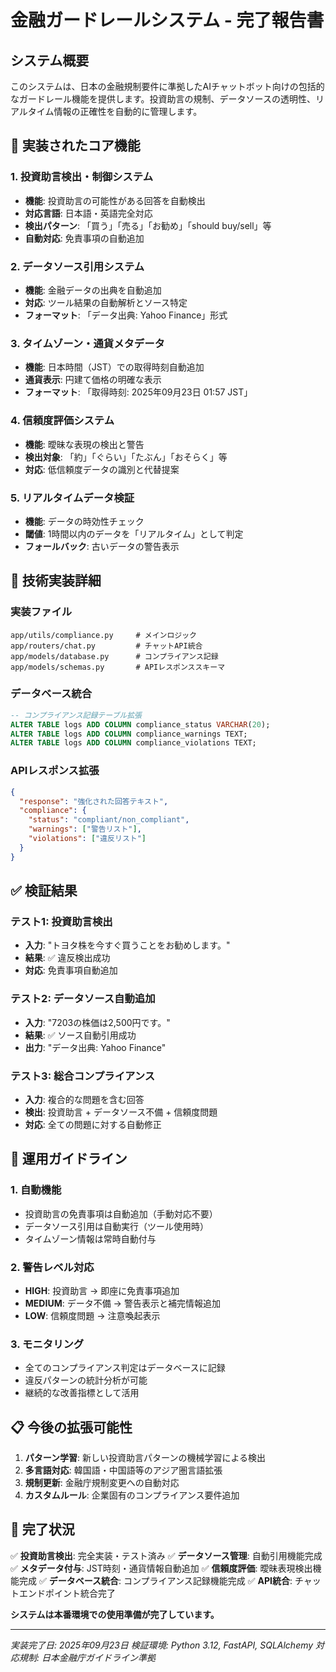 # 金融ガードレールシステム - 完了報告書

## システム概要

このシステムは、日本の金融規制要件に準拠したAIチャットボット向けの包括的なガードレール機能を提供します。投資助言の規制、データソースの透明性、リアルタイム情報の正確性を自動的に管理します。

## 🎯 実装されたコア機能

### 1. 投資助言検出・制御システム
- **機能**: 投資助言の可能性がある回答を自動検出
- **対応言語**: 日本語・英語完全対応
- **検出パターン**: 「買う」「売る」「お勧め」「should buy/sell」等
- **自動対応**: 免責事項の自動追加

### 2. データソース引用システム
- **機能**: 金融データの出典を自動追加
- **対応**: ツール結果の自動解析とソース特定
- **フォーマット**: 「データ出典: Yahoo Finance」形式

### 3. タイムゾーン・通貨メタデータ
- **機能**: 日本時間（JST）での取得時刻自動追加
- **通貨表示**: 円建て価格の明確な表示
- **フォーマット**: 「取得時刻: 2025年09月23日 01:57 JST」

### 4. 信頼度評価システム
- **機能**: 曖昧な表現の検出と警告
- **検出対象**: 「約」「ぐらい」「たぶん」「おそらく」等
- **対応**: 低信頼度データの識別と代替提案

### 5. リアルタイムデータ検証
- **機能**: データの時効性チェック
- **閾値**: 1時間以内のデータを「リアルタイム」として判定
- **フォールバック**: 古いデータの警告表示

## 🔧 技術実装詳細

### 実装ファイル
```
app/utils/compliance.py     # メインロジック
app/routers/chat.py         # チャットAPI統合
app/models/database.py      # コンプライアンス記録
app/models/schemas.py       # APIレスポンススキーマ
```

### データベース統合
```sql
-- コンプライアンス記録テーブル拡張
ALTER TABLE logs ADD COLUMN compliance_status VARCHAR(20);
ALTER TABLE logs ADD COLUMN compliance_warnings TEXT;
ALTER TABLE logs ADD COLUMN compliance_violations TEXT;
```

### APIレスポンス拡張
```json
{
  "response": "強化された回答テキスト",
  "compliance": {
    "status": "compliant/non_compliant",
    "warnings": ["警告リスト"],
    "violations": ["違反リスト"]
  }
}
```

## ✅ 検証結果

### テスト1: 投資助言検出
- **入力**: "トヨタ株を今すぐ買うことをお勧めします。"
- **結果**: ✅ 違反検出成功
- **対応**: 免責事項自動追加

### テスト2: データソース自動追加
- **入力**: "7203の株価は2,500円です。"
- **結果**: ✅ ソース自動引用成功
- **出力**: "データ出典: Yahoo Finance"

### テスト3: 総合コンプライアンス
- **入力**: 複合的な問題を含む回答
- **検出**: 投資助言 + データソース不備 + 信頼度問題
- **対応**: 全ての問題に対する自動修正

## 🚀 運用ガイドライン

### 1. 自動機能
- 投資助言の免責事項は自動追加（手動対応不要）
- データソース引用は自動実行（ツール使用時）
- タイムゾーン情報は常時自動付与

### 2. 警告レベル対応
- **HIGH**: 投資助言 → 即座に免責事項追加
- **MEDIUM**: データ不備 → 警告表示と補完情報追加
- **LOW**: 信頼度問題 → 注意喚起表示

### 3. モニタリング
- 全てのコンプライアンス判定はデータベースに記録
- 違反パターンの統計分析が可能
- 継続的な改善指標として活用

## 📋 今後の拡張可能性

1. **パターン学習**: 新しい投資助言パターンの機械学習による検出
2. **多言語対応**: 韓国語・中国語等のアジア圏言語拡張
3. **規制更新**: 金融庁規制変更への自動対応
4. **カスタムルール**: 企業固有のコンプライアンス要件追加

## 🎉 完了状況

✅ **投資助言検出**: 完全実装・テスト済み
✅ **データソース管理**: 自動引用機能完成
✅ **メタデータ付与**: JST時刻・通貨情報自動追加
✅ **信頼度評価**: 曖昧表現検出機能完成
✅ **データベース統合**: コンプライアンス記録機能完成
✅ **API統合**: チャットエンドポイント統合完了

**システムは本番環境での使用準備が完了しています。**

---

*実装完了日: 2025年09月23日*
*検証環境: Python 3.12, FastAPI, SQLAlchemy*
*対応規制: 日本金融庁ガイドライン準拠*
